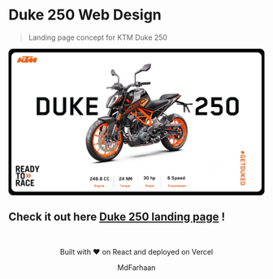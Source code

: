 # Duke 250 Web Design
> Landing page concept for KTM Duke 250

<img align="center" src="./src/components/assets/Duke-250-Webpage.png" alt="D">


## Check it out here [Duke 250 landing page](https://duke250.vercel.app) !
<br/>
<p align="center">
 Built with ❤️ on React and deployed on Vercel
</p>
<p align="center">
 MdFarhaan
</p>
